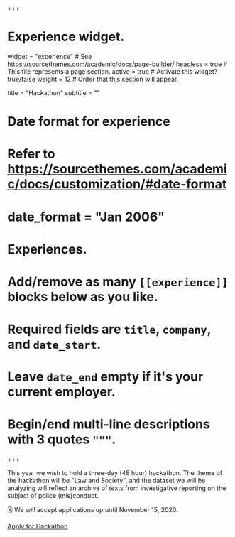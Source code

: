 +++
# Experience widget.
widget = "experience"  # See https://sourcethemes.com/academic/docs/page-builder/
headless = true  # This file represents a page section.
active = true  # Activate this widget? true/false
weight = 12  # Order that this section will appear.

title = "Hackathon"
subtitle = ""

# Date format for experience
#   Refer to https://sourcethemes.com/academic/docs/customization/#date-format
# date_format = "Jan 2006"

# Experiences.
#   Add/remove as many `[[experience]]` blocks below as you like.
#   Required fields are `title`, `company`, and `date_start`.
#   Leave `date_end` empty if it's your current employer.
#   Begin/end multi-line descriptions with 3 quotes `"""`.

+++
<link rel="stylesheet" href="https://maxcdn.bootstrapcdn.com/bootstrap/4.0.0/css/bootstrap.min.css" integrity="sha384-Gn5384xqQ1aoWXA+058RXPxPg6fy4IWvTNh0E263XmFcJlSAwiGgFAW/dAiS6JXm" crossorigin="anonymous">

This year we wish to hold a three-day (48 hour) hackathon. The theme of the hackathon will be "Law and Society", and the dataset we will be analyzing will reflect an archive of texts from investigative reporting on the subject of police (mis)conduct.

🗓️ We will accept applications up until November 15, 2020.

<a href="https://docs.google.com/forms/d/e/1FAIpQLScs-HArdvW4uwGT3mSl_j06LEWSF7zb85TEzVoTHBgfxakfJw/viewform?usp=pp_url&mc_cid=d85ef03802&mc_eid=[UNIQID]" type="button" class="btn btn-info btn-lg">Apply for Hackathon</a>
